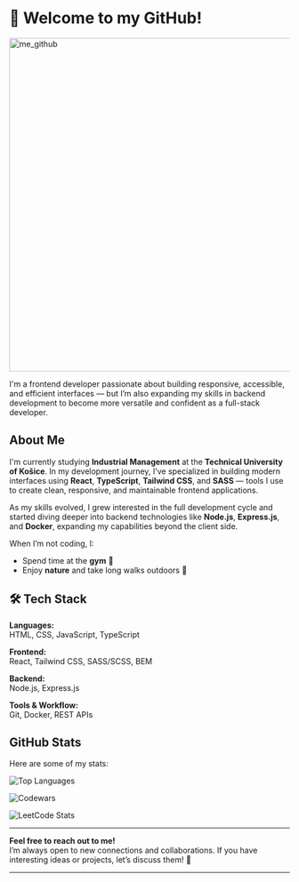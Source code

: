 # 👋 Welcome to my GitHub!

<img src="https://github.com/user-attachments/assets/f8544188-844b-4fcf-b43f-bbd357b2113c" alt="me_github" width="600"/>

I'm a frontend developer passionate about building responsive, accessible, and efficient interfaces — but I’m also expanding my skills in backend development to become more versatile and confident as a full-stack developer.

## About Me  
I'm currently studying **Industrial Management** at the **Technical University of Košice**. In my development journey, I’ve specialized in building modern interfaces using **React**, **TypeScript**, **Tailwind CSS**, and **SASS** — tools I use to create clean, responsive, and maintainable frontend applications.

As my skills evolved, I grew interested in the full development cycle and started diving deeper into backend technologies like **Node.js**, **Express.js**, and **Docker**, expanding my capabilities beyond the client side. 

When I’m not coding, I:  
- Spend time at the **gym** 💪  
- Enjoy **nature** and take long walks outdoors 🌿  

## 🛠️ Tech Stack
**Languages:**  
HTML, CSS, JavaScript, TypeScript

**Frontend:**  
React, Tailwind CSS, SASS/SCSS, BEM

**Backend:**  
Node.js, Express.js

**Tools & Workflow:**  
Git, Docker, REST APIs

## GitHub Stats  

Here are some of my stats:  

<!-- Top Languages -->  
 ![Top Languages](https://github-readme-stats.vercel.app/api/top-langs/?username=ZozuliaMykyta&layout=compact&langs_count=6&theme=dark) 

<!-- Codewars Stats -->  
![Codewars](https://www.codewars.com/users/MykytaZozulia/badges/large)

![LeetCode Stats](https://leetcard.jacoblin.cool/zozuliamykyta?theme=light&font=baloo&ext=contest)


---

**Feel free to reach out to me!**  
I’m always open to new connections and collaborations. If you have interesting ideas or projects, let’s discuss them! 🤝  

---
